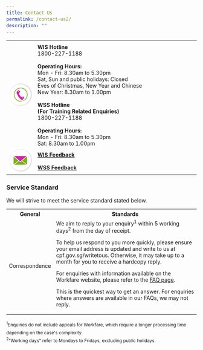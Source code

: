 ```yaml
---
title: Contact Us
permalink: /contact-us2/
description: ""
---
```

<table>
	<tr>
		<th style="width:15%"> </th>
		<th style="width:85%"> </th>
	</tr>
	<tr>
		<td><img src="/images/ico_contact.png"></td>
		<td><strong>WIS Hotline</strong><br>1800-227-1188<br><br><strong>Operating Hours:</strong><br>Mon - Fri: 8.30am to 5.30pm<br>Sat, Sun and public holidays: Closed<br>Eves of Christmas, New Year and Chinese<br>New Year: 8.30am to 1.00pm<br><br><strong>WSS Hotline</strong><br><strong>(For Training Related Enquiries)</strong><br>1800-227-1188<br><br><strong>Operating Hours:</strong><br>Mon - Fri: 8.30am to 5.30pm<br>Sat: 8.30am to 1.00pm</td>
	</tr>
	<tr>
		<td><img src="/images/ico_email.png"></td>
		<td><a href="https://www.cpf.gov.sg/member/contact-us/write-to-us"><strong>WIS Feedback</strong></a><br><br><a href="https://portal.ssg-wsg.gov.sg/"><strong>WSS Feedback</strong></a></td>
	</tr>
	<tr>
	</tr>
</table>
<h3>Service Standard</h3>
We will strive to meet the service standard stated below.

<table>
	<tr>
		<th>General</th>
		<th>Standards</th>
	</tr>
	<tr>
		<td>Correspondence</td>
		<td>We aim to reply to your enquiry<sup>1</sup> within 5 working days<sup>2</sup> from the day of receipt.<p>To help us respond to you more quickly, please ensure your email address is updated and write to us at cpf.gov.sg/writetous. Otherwise, it may take up to a month for you to receive a hardcopy reply.<p>For enquiries with information available on the Workfare website, please refer to the <a href="/faqs/wisfaqs/">FAQ page</a>.</p><p>This is the quickest way to get an answer. For enquiries where answers are available in our FAQs, we may not reply.</p></td></tr></table>
		
<sub>
	<sup>1</sup>Enquiries do not include appeals for Workfare, which require a longer processing time depending on the case's complexity. <br>
<sup>2</sup>"Working days" refer to Mondays to Fridays, excluding public holidays.
</sub>